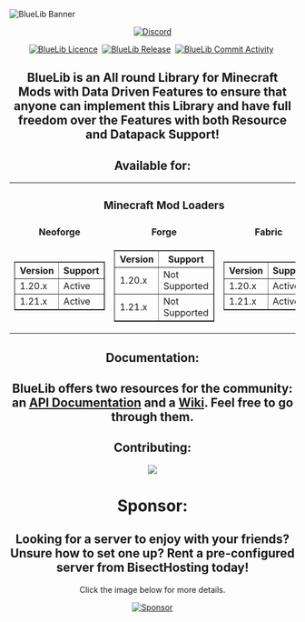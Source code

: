![BlueLib Banner](https://github.com/user-attachments/assets/285b840a-ba0b-4240-99f3-7130de23c448)
<p align="center">
  <a href="https://discord.gg/WMpmqMbJsH"><img src="https://img.shields.io/discord/1272923738895286457?color=blue&label=Discord&logo=Discord&logoColor=blue&style=for-the-badge" alt="Discord"/></a>
</p>
<p align="center">
    <a href="https://github.com/MeAlam1/BlueLib" target="_blank"><img src="https://img.shields.io/github/license/MeAlam1/BlueLib?style=for-the-badge" alt="BlueLib Licence" /></a>&nbsp;
    <a href="https://github.com/MeAlam1/BlueLib/pkgs/container/permify" target="_blank"><img src="https://img.shields.io/github/v/release/MeAlam1/BlueLib?include_prereleases&style=for-the-badge" alt="BlueLib Release" /></a>&nbsp;
    <a href="https://img.shields.io/github/commit-activity/m/MeAlam1/BlueLib?style=for-the-badge" target="_blank"><img src="https://img.shields.io/github/commit-activity/m/MeAlam1/BlueLib?style=for-the-badge" alt="BlueLib Commit Activity" /></a>&nbsp;
</p>  
<h2 align="center">BlueLib is an All round Library for Minecraft Mods with Data Driven Features to ensure that anyone can implement this Library and have full freedom over the Features with both Resource and Datapack Support!</h2>
<h2 align="center">Available for:</h2>
<table align="center">
  <tr>
    <td colspan="3" align="center"> <h3>Minecraft Mod Loaders</h3></td>
  </tr>
  <tr>
    <td align="center"><strong>Neoforge</strong></td>
    <td align="center"><strong>Forge</strong></td>
    <td align="center"><strong>Fabric</strong></td>
  </tr>
  <tr>
    <td>
      <table border="1" align="center">
        <thead>
          <tr>
            <th>Version</th>
            <th>Support</th>
          </tr>
        </thead>
        <tbody>
          <tr>
            <td>1.20.x</td>
            <td>Active</td>
          </tr>
          <tr>
            <td>1.21.x</td>
            <td>Active</td>
          </tr>
        </tbody>
      </table>
    </td>
    <td>
      <table border="1" align="center">
        <thead>
          <tr>
            <th>Version</th>
            <th>Support</th>
          </tr>
        </thead>
        <tbody>
          <tr>
            <td>1.20.x</td>
            <td>Not Supported</td>
          </tr>
          <tr>
            <td>1.21.x</td>
            <td>Not Supported</td>
          </tr>
        </tbody>
      </table>
    </td>
    <td>
      <table border="1" align="center">
        <thead>
          <tr>
            <th>Version</th>
            <th>Support</th>
          </tr>
        </thead>
        <tbody>
          <tr>
            <td>1.20.x</td>
            <td>Active</td>
          </tr>
          <tr>
            <td>1.21.x</td>
            <td>Active</td>
          </tr>
        </tbody>
      </table>
    </td>
        </tbody>
      </table>
    </td>
  </tr>
</table>   

<h2 align="center">Documentation:</h2>
<h2 align="center">BlueLib offers two resources for the community: an <a href="https://mealam1.github.io/BlueLib/">API Documentation</a> and a <a href="https://github.com/MeAlam1/BlueLib/wiki">Wiki</a>. Feel free to go through them.</h2>

<h2 align="center">Contributing:</h2>

<p align="center">
<a href="https://github.com/MeAlam1/BlueLib" align="center">
  <img align="center" src="https://github-readme-stats.vercel.app/api/pin/?username=MeAlam1&repo=BlueLib&theme=dark#gh-dark-mode-only" />
</a>
</p>

<h1 align="center">Sponsor:</h1>
<h2 align="center">Looking for a server to enjoy with your friends? Unsure how to set one up? Rent a pre-configured server from BisectHosting today!</h2>
<p align="center">Click the image below for more details.</p>
<p align="center">
  <a href="https://url-shortener.curseforge.com/6XTXg"><img src="https://imgur.com/ciTKuIP.png" alt="Sponsor"/></a>
</p>
